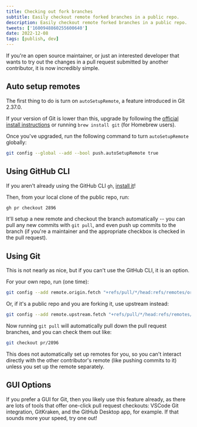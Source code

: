 ```yaml
---
title: Checking out fork branches
subtitle: Easily checkout remote forked branches in a public repo.
description: Easily checkout remote forked branches in a public repo.
tweets: ['1600948860255600640']
date: 2022-12-08
tags: [publish, dev]
---
```


If you're an open source maintainer, or just an interested developer that wants to try out the changes in a pull request submitted by another contributor, it is now incredibly simple.

## Auto setup remotes

The first thing to do is turn on `autoSetupRemote`, a feature introduced in Git 2.37.0.

If your version of Git is lower than this, upgrade by following the [official install instructions](https://git-scm.com/book/en/v2/Getting-Started-Installing-Git) or running `brew install git` (for Homebrew users).

Once you've upgraded, run the following command to turn `autoSetupRemote` globally:

```bash
git config --global --add --bool push.autoSetupRemote true
```

## Using GitHub CLI

If you aren't already using the GitHub CLI `gh`, [install it](https://github.com/cli/cli)!

Then, from your local clone of the public repo, run:

```bash
gh pr checkout 2896
```

It'll setup a new remote and checkout the branch automatically -- you can pull any new commits with `git pull`, and even push up commits to the branch (if you're a maintainer and the appropriate checkbox is checked in the pull request).

## Using Git

This is not nearly as nice, but if you can't use the GitHub CLI, it is an option.

For your own repo, run (one time):

```bash
git config --add remote.origin.fetch "+refs/pull/*/head:refs/remotes/origin/pr/*"
```

Or, if it's a public repo and you are forking it, use upstream instead:

```bash
git config --add remote.upstream.fetch "+refs/pull/*/head:refs/remotes/upstream/pr/*"
```

Now running `git pull` will automatically pull down the pull request branches, and you can check them out like:

```bash
git checkout pr/2896
```

This does not automatically set up remotes for you, so you can't interact directly with the other contributor's remote (like pushing commits to it) unless you set up the remote separately.

## GUI Options

If you prefer a GUI for Git, then you likely use this feature already, as there are lots of tools that offer one-click pull request checkouts: VSCode Git integration, GitKraken, and the GitHub Desktop app, for example. If that sounds more your speed, try one out!

